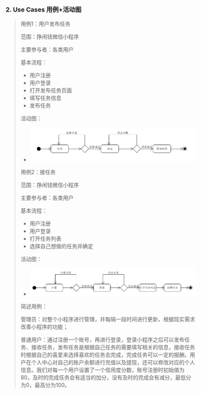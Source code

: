 ### 2. Use Cases 用例+活动图

> 用例1：用户发布任务
>
> 范围：挣闲钱微信小程序
>
> 主要参与者：各类用户
>
> 基本流程：
>
> - 用户注册
> - 用户登录
> - 打开发布任务页面
> - 填写任务信息
> - 发布任务
>
> 活动图：
>
> - ![62](images/62.png)
>
> 用例2：接任务
>
> 范围：挣闲钱微信小程序
>
> 主要参与者：各类用户
>
> 基本流程：
>
> - 用户注册
> - 用户登录
> - 打开任务列表
> - 选择自己想做的任务并确定
>
> 活动图：
>
> - ![621](images/621.png)
>
> 简述用例：
>
> 管理员：对整个小程序进行管理，并每隔一段时间进行更新，根据现实需求改善小程序的功能；
>
> 普通用户：通过注册一个账号，再进行登录，登录小程序之后可以发布任务、接收任务，发布任务是根据自己任务的需要填写相关的信息，接收任务时根据自己的喜爱来选择喜欢的任务去完成，完成任务可以一定的报酬。用户在个人中心对自己的账户余额进行充值以及提现，还可以修改对应的个人信息。我们对每一个用户设置了一个信用度分数，账号注册时初始值为80，及时的完成任务会有适当的加分，没有及时的完成会有减分，最低分为0，最高分为100。